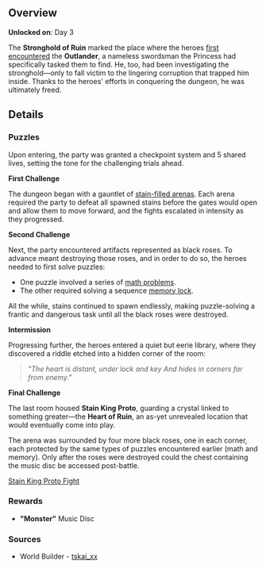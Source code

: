 <!-- title: Stronghold Of Ruin -->
<!-- quote: If Iphania trusts you, perhaps you stand a chance -->
<!-- chapters: 1 -->
<!-- images: (Stronghold of Ruin Overview #1), (Stronghold of Ruin Overview #2), (Stronghold of Ruin Overview #3) -->
<!-- model: false -->

## Overview

**Unlocked on**: Day 3

The **Stronghold of Ruin** marked the place where the heroes [first encountered](https://www.youtube.com/live/gVAtGMLBJos?si=9OzbDqqyZc3LR1-Q&t=1242) the **Outlander**, a nameless swordsman the Princess had specifically tasked them to find. He, too, had been investigating the stronghold—only to fall victim to the lingering corruption that trapped him inside. Thanks to the heroes' efforts in conquering the dungeon, he was ultimately freed.

## Details

### Puzzles

Upon entering, the party was granted a checkpoint system and 5 shared lives, setting the tone for the challenging trials ahead.

**First Challenge**

The dungeon began with a gauntlet of [stain-filled arenas](https://www.youtube.com/live/gVAtGMLBJos?si=Yz9FvKwuZtv4e-ZS&t=1423). Each arena required the party to defeat all spawned stains before the gates would open and allow them to move forward, and the fights escalated in intensity as they progressed.

**Second Challenge**

Next, the party encountered artifacts represented as black roses. To advance meant destroying those roses, and in order to do so, the heroes needed to first solve puzzles:

- One puzzle involved a series of [math problems](https://www.youtube.com/live/EKjcWfEGsB0?si=kbaxo2QGrPfrE5La&t=2999).
- The other required solving a sequence [memory lock](https://www.youtube.com/live/Lp7GyRVbz1c?si=eZeTfPLnxXrZZVP7&t=2892).

All the while, stains continued to spawn endlessly, making puzzle-solving a frantic and dangerous task until all the black roses were destroyed.

**Intermission**

Progressing further, the heroes entered a quiet but eerie library, where they discovered a riddle etched into a hidden corner of the room:

> _"The heart is distant, under lock and key
> And hides in corners far from enemy."_

**Final Challenge**

The last room housed **Stain King Proto**, guarding a crystal linked to something greater—the **Heart of Ruin**, an as-yet unrevealed location that would eventually come into play.

The arena was surrounded by four more black roses, one in each corner, each protected by the same types of puzzles encountered earlier (math and memory). Only after the roses were destroyed could the chest containing the music disc be accessed post-battle.

[Stain King Proto Fight](#embed:https://www.youtube.com/live/gVAtGMLBJos?si=ySvBC15UpSUDHK4E&t=2203)

### Rewards

- **"Monster"** Music Disc

### Sources

- World Builder - [tskai_xx](https://x.com/tskai_xx/status/1920399135754367072/photo/1)
